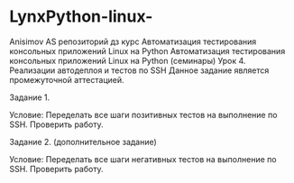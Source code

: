 # LynxPython-linux-
Anisimov AS  репозиторий дз курс Автоматизация тестирования консольных приложений Linux на Python
Автоматизация тестирования консольных приложений Linux на Python (семинары)
Урок 4. Реализации автодеплоя и тестов по SSH
Данное задание является промежуточной аттестацией.

Задание 1.

Условие:
Переделать все шаги позитивных тестов на выполнение по SSH. Проверить работу.

Задание 2. (дополнительное задание)

Условие:
Переделать все шаги негативных тестов на выполнение по SSH. Проверить работу.
